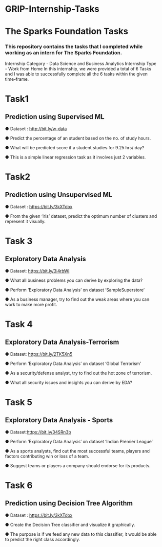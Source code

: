 # GRIP-Internship-Tasks

# The Sparks Foundation Tasks

### This repository contains the tasks that I completed while working as an intern for The Sparks Foundation.

Internship Category - Data Science and Business Analytics
Internship Type - Work from Home
In this internship, we were provided a total of 6 Tasks and I was able to successfully complete all the 6 tasks within the given time-frame.

# Task1

## Prediction using Supervised ML

● Dataset : http://bit.ly/w-data

● Predict the percentage of an student based on the no. of study hours.

● What will be predicted score if a student studies for 9.25 hrs/ day?

● This is a simple linear regression task as it involves just 2 variables.


# Task2

## Prediction using Unsupervised ML

● Dataset : https://bit.ly/3kXTdox

● From the given ‘Iris’ dataset, predict the optimum number of clusters and represent it visually.

# Task 3

## Exploratory Data Analysis

● Dataset: https://bit.ly/3i4rbWl

● What all business problems you can derive by exploring the data?

● Perform ‘Exploratory Data Analysis’ on dataset ‘SampleSuperstore’

● As a business manager, try to find out the weak areas where you can work to make more profit.

# Task 4

## Exploratory Data Analysis-Terrorism

● Dataset: https://bit.ly/2TK5Xn5

● Perform ‘Exploratory Data Analysis’ on dataset ‘Global Terrorism’

● As a security/defense analyst, try to find out the hot zone of terrorism.

● What all security issues and insights you can derive by EDA?

# Task 5

## Exploratory Data Analysis - Sports

● Dataset:https://bit.ly/34SRn3b

● Perform ‘Exploratory Data Analysis’ on dataset ‘Indian Premier League’

● As a sports analysts, find out the most successful teams, players and factors contributing win or loss of a team.

● Suggest teams or players a company should endorse for its products.


# Task 6

## Prediction using Decision Tree Algorithm

● Dataset : https://bit.ly/3kXTdox

● Create the Decision Tree classifier and visualize it graphically.

● The purpose is if we feed any new data to this classifier, it would be able to predict the right class accordingly.

<!-- 
# Task 7

## Stock Market Prediction using Numerical and Textual Analysis

● Download textual (news) data from https://bit.ly/36fFPI6

● Objective: Create a hybrid model for stock price/performance prediction using numerical analysis of historical stock prices, and sentimental analysis of news headlines

● Stock to analyze and predict - SENSEX (S&P BSE SENSEX)

● Download historical stock prices from finance.yahoo.com


# Task 8

## Timeline Analysis : Covid-19

● Dataset: Daily updated .csv file on https://bit.ly/30d2gdi

● Create a storyboard showing spread of Covid-19 cases in your country or any region (Asia, Europe, BRICS etc) using Tableau, Power BI or SAP

● Use animation, timeline and annotations to create attractive and interactive dashboards and story

● Identify interesting patterns and possible reasons helping Covid-19 spread with basic as well as advanced charts

● Screen-record the completed storyboard along with your audio explaining the charts and giving recommendations. -->



